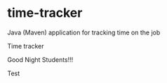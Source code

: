 # time-tracker
Java (Maven) application for tracking time on the job

Time tracker

Good Night Students!!!

Test 
